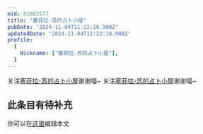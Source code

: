 ```yaml
---
mid: 81882577
title: "塞菲拉-苏的占卜小屋"
pubDate: "2024-11-04T11:22:10.900Z"
updatedDate: "2024-11-04T11:22:10.900Z"
profile:
  {
    Nickname: ["塞菲拉-苏的占卜小屋"],
  }
---
```


关注[塞菲拉-苏的占卜小屋](https://space.bilibili.com/81882577)谢谢喵~ 关注[塞菲拉-苏的占卜小屋](https://space.bilibili.com/81882577)谢谢喵~

## 此条目有待补充
你可以在[这里](https://github.com/Yuhanawa/VTuber.ICU-Content/edit/master/v/塞菲拉-苏的占卜小屋/index.md)编辑本文
